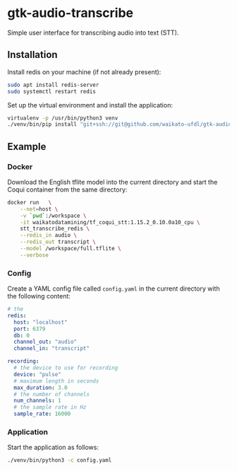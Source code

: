 # gtk-audio-transcribe
Simple user interface for transcribing audio into text (STT).

## Installation

Install redis on your machine (if not already present):

```bash
sudo apt install redis-server
sudo systemctl restart redis
```

Set up the virtual environment and install the application:

```bash
virtualenv -p /usr/bin/python3 venv
./venv/bin/pip install "git+ssh://git@github.com/waikato-ufdl/gtk-audio-transcribe.git"
```

## Example

### Docker

Download the English tflite model into the current directory and start the Coqui container from the same directory: 

```bash
docker run   \
    --net=host \
    -v `pwd`:/workspace \
    -it waikatodatamining/tf_coqui_stt:1.15.2_0.10.0a10_cpu \
    stt_transcribe_redis \
    --redis_in audio \
    --redis_out transcript \
    --model /workspace/full.tflite \
    --verbose
```

### Config

Create a YAML config file called `config.yaml` in the current directory with the following content:

```yaml
# the 
redis:
  host: "localhost"
  port: 6379
  db: 0
  channel_out: "audio"
  channel_in: "transcript"

recording:
  # the device to use for recording
  device: "pulse"
  # maximum length in seconds
  max_duration: 3.0
  # the number of channels
  num_channels: 1
  # the sample rate in Hz
  sample_rate: 16000
```

### Application

Start the application as follows:

```bash
./venv/bin/python3 -c config.yaml
```
